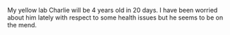 My yellow lab Charlie will be 4 years old in 20 days. I have been worried about him lately with respect to some health issues but he seems to be on the mend.
